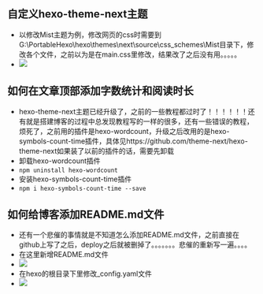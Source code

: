 ## 自定义hexo-theme-next主题
- 以修改Mist主题为例，修改网页的css时需要到G:\PortableHexo\hexo\themes\next\source\css\_schemes\Mist目录下，修改各个文件，之前以为是在main.css里修改，结果改了之后没有用。。。。。
- ![](http://ww1.sinaimg.cn/large/d2d96adbly1g56ltx9q7ej20740amaa3.jpg)
  
## 如何在文章顶部添加字数统计和阅读时长
- hexo-theme-next主题已经升级了，之前的一些教程都过时了！！！！！！还有就是搭建博客的过程中总发现教程写的一样的很多，还有一些错误的教程，烦死了，之前用的插件是hexo-wordcount，升级之后改用的是hexo-symbols-count-time插件，具体见https://github.com/theme-next/hexo-theme-next如果装了以前的插件的话，需要先卸载
- 卸载hexo-wordcount插件
- 
   `npm uninstall hexo-wordcount `
- 安装hexo-symbols-count-time插件
- 
  `npm i hexo-symbols-count-time --save`

## 如何给博客添加README.md文件
- 还有一个悲催的事情就是不知道怎么添加README.md文件，之前直接在github上写了之后，deploy之后就被删掉了。。。。。。。悲催的重新写一遍。。。。
- 在这里新增README.md文件
- ![](http://ww1.sinaimg.cn/large/d2d96adbly1g56m62m1krj206e06y749.jpg)
- 在hexo的根目录下里修改_config.yaml文件
- ![](http://ww1.sinaimg.cn/large/d2d96adbly1g56m880cvsj20bg05omx6.jpg)